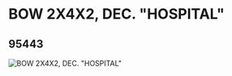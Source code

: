 # BOW 2X4X2, DEC. "HOSPITAL"
## 95443
![BOW 2X4X2, DEC. "HOSPITAL"](https://lc-www-live-s.legocdn.com/media/bricks/5/2/4620663.jpg)